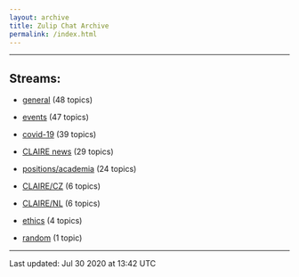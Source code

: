 ```yaml
---
layout: archive
title: Zulip Chat Archive
permalink: /index.html
---
```


---

## Streams:

* [general](stream/201199-general/index.html) (48 topics)

* [events](stream/201207-events/index.html) (47 topics)

* [covid-19](stream/226112-covid-19/index.html) (39 topics)

* [CLAIRE news](stream/201957-CLAIRE-news/index.html) (29 topics)

* [positions/academia](stream/203258-positions/academia/index.html) (24 topics)

* [CLAIRE/CZ](stream/203399-CLAIRE/CZ/index.html) (6 topics)

* [CLAIRE/NL](stream/203255-CLAIRE/NL/index.html) (6 topics)

* [ethics](stream/228366-ethics/index.html) (4 topics)

* [random](stream/202125-random/index.html) (1 topic)

<hr><p>Last updated: Jul 30 2020 at 13:42 UTC</p>